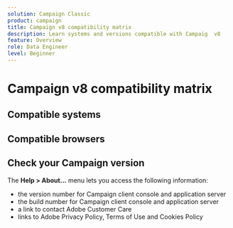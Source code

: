 ```yaml
---
solution: Campaign Classic
product: campaign
title: Campaign v8 compatibility matrix
description: Learn systems and versions compatible with Campaig  v8
feature: Overview
role: Data Engineer
level: Beginner
---
```


# Campaign v8 compatibility matrix

## Compatible systems

## Compatible browsers

## Check your Campaign version

The **Help > About…** menu lets you access the following information:

* the version number for Campaign client console and application server
* the build number for Campaign client console and application server
* a link to contact Adobe Customer Care
* links to Adobe Privacy Policy, Terms of Use and Cookies Policy
